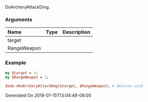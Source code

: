 DoArcheryAttackDmg.
### Arguments
**Name**|**Type**|**Description**
:---|:---|:---
target||
RangeWeapon||

### Example

```perl
my $target = 1;
my $RangeWeapon = 1;

$mob->DoArcheryAttackDmg($target, $RangeWeapon); # Returns void
```


Generated On 2018-01-15T13:04:48-08:00